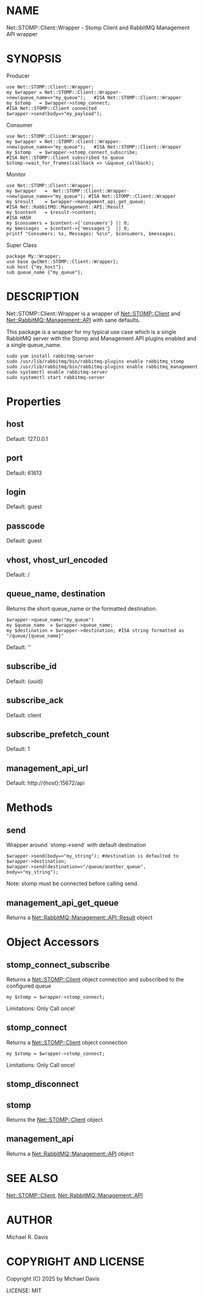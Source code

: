 # NAME

Net::STOMP::Client::Wrapper - Stomp Client and RabbitMQ Management API wrapper

# SYNOPSIS

Producer

    use Net::STOMP::Client::Wrapper;
    my $wrapper = Net::STOMP::Client::Wrapper->new(queue_name=>"my_queue");   #ISA Net::STOMP::Client::Wrapper
    my $stomp   = $wrapper->stomp_connect;                                    #ISA Net::STOMP::Client connected
    $wrapper->send(body=>"my_payload");

Consumer

    use Net::STOMP::Client::Wrapper;
    my $wrapper = Net::STOMP::Client::Wrapper->new(queue_name=>"my_queue");   #ISA Net::STOMP::Client::Wrapper
    my $stomp   = $wrapper->stomp_connect_subscribe;                          #ISA Net::STOMP::Client subscribed to queue
    $stomp->wait_for_frames(callback => \&queue_callback);

Monitor

    use Net::STOMP::Client::Wrapper;
    my $wrapper   =  Net::STOMP::Client::Wrapper->new(queue_name=>"my_queue"); #ISA Net::STOMP::Client::Wrapper
    my $result    = $wrapper->management_api_get_queue;                       #ISA Net::RabbitMQ::Management::API::Result
    my $content   = $result->content;                                         #ISA HASH
    my $consumers = $content->{'consumers'} || 0;
    my $messages  = $content->{'messages'}  || 0;
    printf "Consumers: %s, Messages: %s\n", $consumers, $messages;

Super Class

    package My::Wrapper;
    use base qw{Net::STOMP::Client::Wrapper};
    sub host {"my_host"};
    sub queue_name {"my_queue"};

# DESCRIPTION

Net::STOMP::Client::Wrapper is a wrapper of [Net::STOMP::Client](https://metacpan.org/pod/Net%3A%3ASTOMP%3A%3AClient) and [Net::RabbitMQ::Management::API](https://metacpan.org/pod/Net%3A%3ARabbitMQ%3A%3AManagement%3A%3AAPI) with sane defaults.

This package is a wrapper for my typical use case which is a single RabbitMQ server with the Stomp and Management API plugins enabled and a single queue\_name.

    sudo yum install rabbitmq-server
    sudo /usr/lib/rabbitmq/bin/rabbitmq-plugins enable rabbitmq_stomp
    sudo /usr/lib/rabbitmq/bin/rabbitmq-plugins enable rabbitmq_management
    sudo systemctl enable rabbitmq-server
    sudo systemctl start rabbitmq-server

# Properties

## host

Default: 127.0.0.1

## port

Default: 61613

## login

Default: guest

## passcode

Default: guest

## vhost, vhost\_url\_encoded

Default: /

## queue\_name, destination

Returns the short queue\_name or the formatted destination.

    $wrapper->queue_name("my_queue")
    my $queue_name  = $wrapper->queue_name;
    my $destination = $wrapper->destination; #ISA string formatted as "/queue/{queue_name}"

Default: ''

## subscribe\_id

Default: {uuid}

## subscribe\_ack

Default: client

## subscribe\_prefetch\_count

Default: 1

## management\_api\_url

Default: http://{host}:15672/api

# Methods

## send

Wrapper around \`stomp->send\` with default destination

    $wrapper->send(body=>"my_string"); #destination is defaulted to $wrapper->destination;
    $wrapper->send(destination=>"/queue/another_queue", body=>"my_string");

Note: stomp must be connected before calling send.

## management\_api\_get\_queue

Returns a [Net::RabbitMQ::Management::API::Result](https://metacpan.org/pod/Net%3A%3ARabbitMQ%3A%3AManagement%3A%3AAPI%3A%3AResult) object

# Object Accessors

## stomp\_connect\_subscribe

Returns a [Net::STOMP::Client](https://metacpan.org/pod/Net%3A%3ASTOMP%3A%3AClient) object connection and subscribed to the configured queue

    my $stomp = $wrapper->stomp_connect;

Limitations: Only Call once!

## stomp\_connect

Returns a [Net::STOMP::Client](https://metacpan.org/pod/Net%3A%3ASTOMP%3A%3AClient) object connection

    my $stomp = $wrapper->stomp_connect;

Limitations: Only Call once!

## stomp\_disconnect

## stomp

Returns the [Net::STOMP::Client](https://metacpan.org/pod/Net%3A%3ASTOMP%3A%3AClient) object

## management\_api

Returns a [Net::RabbitMQ::Management::API](https://metacpan.org/pod/Net%3A%3ARabbitMQ%3A%3AManagement%3A%3AAPI) object

# SEE ALSO

[Net::STOMP::Client](https://metacpan.org/pod/Net%3A%3ASTOMP%3A%3AClient), [Net::RabbitMQ::Management::API](https://metacpan.org/pod/Net%3A%3ARabbitMQ%3A%3AManagement%3A%3AAPI)

# AUTHOR

Michael R. Davis

# COPYRIGHT AND LICENSE

Copyright (C) 2025 by Michael Davis

LICENSE: MIT
